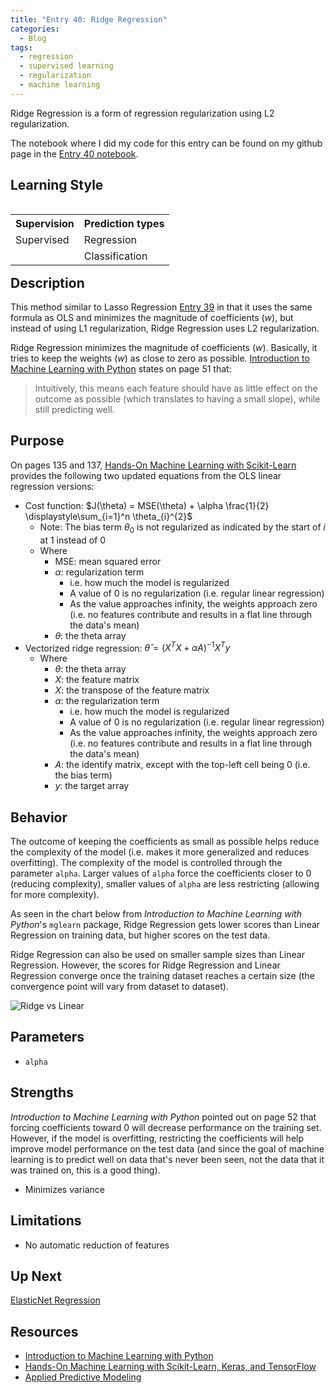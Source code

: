 ```yaml
---
title: "Entry 40: Ridge Regression"
categories:
  - Blog
tags:
  - regression
  - supervised learning
  - regularization
  - machine learning
---
```


Ridge Regression is a form of regression regularization using L2 regularization.

The notebook where I did my code for this entry can be found on my github page in the [Entry 40 notebook](https://github.com/julielinx/datascience_diaries/blob/master/03_supervised_learning/01_regression/40a_ridge_regression.ipynb).

## Learning Style

<table align='left'>
    <tr>
        <th>Supervision</th>
        <th>Prediction types</th>
    </tr>
    <tr>
        <td>Supervised</td>
        <td>Regression</td>
    </tr>
    <tr>
        <td></td>
        <td>Classification</td>
    </tr>
</table>

## Description

This method similar to Lasso Regression [Entry 39](https://julielinx.github.io/blog/39_regression_lasso/) in that it uses the same formula as OLS and minimizes the magnitude of coefficients (*w*), but instead of using L1 regularization, Ridge Regression uses L2 regularization.

Ridge Regression minimizes the magnitude of coefficients (*w*). Basically, it tries to keep the weights (*w*) as close to zero as possible. [Introduction to Machine Learning with Python](https://www.amazon.com/Introduction-Machine-Learning-Python-Scientists/dp/1449369413) states on page 51 that:

> Intuitively, this means each feature should have as little effect on the outcome as possible (which translates to having a small slope), while still predicting well.

## Purpose

On pages 135 and 137, [Hands-On Machine Learning with Scikit-Learn](https://www.amazon.com/Hands-Machine-Learning-Scikit-Learn-TensorFlow/dp/1492032646) provides the following two updated equations from the OLS linear regression versions:

- Cost function: $J(\theta) = MSE(\theta) + \alpha \frac{1}{2} \displaystyle\sum_{i=1}^n \theta_{i}^{2}$
  - Note: The bias term $\theta_{0}$ is not regularized as indicated by the start of $i$ at 1 instead of 0
  - Where
    - MSE: mean squared error
    - $\alpha$: regularization term
      - i.e. how much the model is regularized
      - A value of 0 is no regularization (i.e. regular linear regression)
      - As the value approaches infinity, the weights approach zero (i.e. no features contribute and results in a flat line through the data's mean)
    - $\theta$: the theta array
- Vectorized ridge regression: $\hat{\theta} = (X^{T} X + \alpha A)^{-1} X^{T}y$
  - Where
    - $\theta$: the theta array
    - $X$: the feature matrix
    - $X$: the transpose of the feature matrix
    - $\alpha$: the regularization term
      - i.e. how much the model is regularized
      - A value of 0 is no regularization (i.e. regular linear regression)
      - As the value approaches infinity, the weights approach zero (i.e. no features contribute and results in a flat line through the data's mean)
    - $A$: the identify matrix, except with the top-left cell being 0 (i.e. the bias term)
    - $y$: the target array

## Behavior

The outcome of keeping the coefficients as small as possible helps reduce the complexity of the model (i.e. makes it more generalized and reduces overfitting). The complexity of the model is controlled through the parameter `alpha`. Larger values of `alpha` force the coefficients closer to 0 (reducing complexity), smaller values of `alpha` are less restricting (allowing for more complexity).

As seen in the chart below from *Introduction to Machine Learning with Python*'s `mglearn` package, Ridge Regression gets lower scores than Linear Regression on training data, but higher scores on the test data.

Ridge Regression can also be used on smaller sample sizes than Linear Regression. However, the scores for Ridge Regression and Linear Regression converge once the training dataset reaches a certain size (the convergence point will vary from dataset to dataset).

![Ridge vs Linear](https://julielinx.github.io/assets/images/40a_ridge_vs_linear.png)

## Parameters

- `alpha`

## Strengths

*Introduction to Machine Learning with Python* pointed out on page 52 that forcing coefficients toward 0 will decrease performance on the training set. However, if the model is overfitting, restricting the coefficients will help improve model performance on the test data (and since the goal of machine learning is to predict well on data that's never been seen, not the data that it was trained on, this is a good thing).

- Minimizes variance

## Limitations

- No automatic reduction of features

## Up Next

[ElasticNet Regression](https://julielinx.github.io/blog/41_regression_elasticnet/)

## Resources

- [Introduction to Machine Learning with Python](https://www.amazon.com/Introduction-Machine-Learning-Python-Scientists/dp/1449369413)
- [Hands-On Machine Learning with Scikit-Learn, Keras, and TensorFlow](https://www.amazon.com/Hands-Machine-Learning-Scikit-Learn-TensorFlow/dp/1492032646)
- [Applied Predictive Modeling](https://www.amazon.com/Applied-Predictive-Modeling-Max-Kuhn-ebook/dp/B00K15TZU0)

